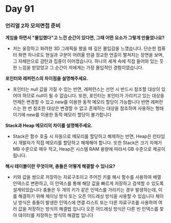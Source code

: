 # Day 91

### 언리얼 2차 모의면접 준비

**게임을 하면서 "몰입했다"고 느낀 순간이 있다면, 그때 어떤 요소가 그렇게 만들었나요?**

- 저는 웅장하고 화려한 3D 그래픽을 봤을 때 깊은 몰입감을 느꼈습니다. 단순한 컴퓨터 화면 하나로도 현실과 구분이 어려울 만큼 정교한 연출이 펼쳐지는 장면을 보며, 
그 자체만으로 감탄과 집중이 이어졌습니다. 하나의 세계 속에 직접 들어와 있는 듯한 느낌을 받았었고 그 순간이 저에게는 가장 몰입적인 경험이였습니다.

**포인터와 레퍼런스의 차이점을 설명해주세요.**

- 포인터는 null 값을 가질 수 있는 반면, 레퍼런스는 선언 시 반드시 참조할 대상이 있어야 하므로 null이 될 수 없습니다.
또한, 포인터는 포인터가 가리키고 있는 대상을 언제든 변경할 수 있고 new를 이용한 동적 메모리 할당이 가능합니다
반면 레퍼런스는 한 번 참조한 대상은 변경할 수 없고 존재하는 대상을 참조하여 사용하는 형태이기에 new를 이용한 동적 메모리 할당이 불가합니다

**Stack과 Heap 메모리의 차이를 설명해주세요.**

- Stack은 함수 호출 시 자동으로 메모리를 할당하고 해제하는 반면, Heap은 런타임 시 개발자가 직접 메모리를 할당하고 해제해야 합니다.
또한 Stack은 크기 자체가 MB 수준으로 매우 작고, Heap은 시스템 RAM 용량에 따라서 GB 수준으로 제공이 됩니다.

**해시 테이블이란 무엇이며, 충돌은 어떻게 해결할 수 있나요?**

- 키와 값을 쌍으로 저장하는 자료구조이고 주어진 키를 해시 함수를 사용하여 배열 인덱스로 변환하고, 이 인덱스를 통해 해당 값을 빠르게 저장하고 검색할 수 있도록 설계되었습니다
충돌은 두 개의 키가 같은 인덱스를 가리키는 경우 발생하는데, 이를 해결하기 위해 체이닝 방식 또는 오픈 어드레싱 방식을 사용할 수 있습니다
체이닝 방식은 충돌이 발생한 인덱스에 연결 리스트 또는 다른 자료구조를 사용하여 여러 값을 저장하는 방식의 해결법 입니다
오픈 어드레싱 방식은 다른 빈 인덱스를 찾아 데이터를 저장하는 방식의 해결법 입니다

